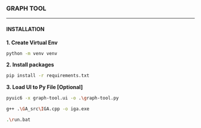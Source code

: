 ### GRAPH TOOL

---



#### INSTALLATION

**1. Create Virtual Env**

```bash
python -m venv venv
```

**2. Install packages**

```bash
pip install -r requirements.txt 
```

**3. Load UI to Py File [Optional]**

```bash
pyuic6 -x graph-tool.ui -o .\graph-tool.py
```

```bash
g++ .\GA_src\IGA.cpp -o iga.exe
```

```bash
.\run.bat
```